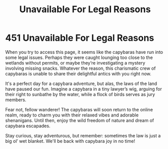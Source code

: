﻿---
category: 4xx
code: 451
cover: https://firebasestorage.googleapis.com/v0/b/capy-http.appspot.com/o/Capy-451-750x600.avif?alt=media
thumbnail: https://firebasestorage.googleapis.com/v0/b/capy-http.appspot.com/o/Capy-451-250x200.avif?alt=media
coverAlt: Unavailable For Legal Reasons
description: Unavailable For Legal Reasons
pubDate: 2014-06-01
tags:
- 4xx
title: Unavailable For Legal Reasons
---


# 451 Unavailable For Legal Reasons

When you try to access this page, it seems like the capybaras have run into some legal issues. Perhaps they were caught lounging too close to the wetlands without permits, or maybe they’re investigating a mystery involving missing snacks. Whatever the reason, this charismatic crew of capybaras is unable to share their delightful antics with you right now. 

It's a perfect day for a capybara adventure, but alas, the laws of the land have paused our fun. Imagine a capybara in a tiny lawyer’s wig, arguing for their right to sunbathe by the water, while a flock of birds serves as jury members. 

Fear not, fellow wanderer! The capybaras will soon return to the online realm, ready to charm you with their relaxed vibes and adorable shenanigans. Until then, enjoy the wild freedom of nature and dream of capybara escapades. 

Stay curious, stay adventurous, but remember: sometimes the law is just a big ol’ wet blanket. We'll be back with capybara joy in no time!